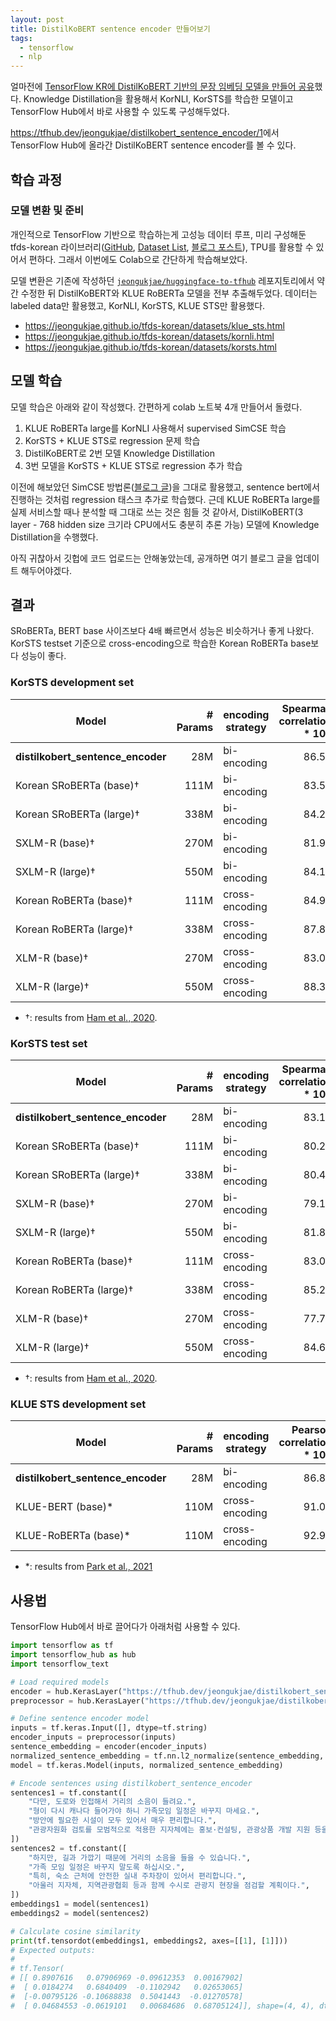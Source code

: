 ```yaml
---
layout: post
title: DistilKoBERT sentence encoder 만들어보기
tags:
  - tensorflow
  - nlp
---
```


얼마전에 [TensorFlow KR에 DistilKoBERT 기반의 문장 임베딩 모델을 만들어 공유](https://www.facebook.com/groups/TensorFlowKR/permalink/1620684584939260/)했다. Knowledge Distillation을 활용해서 KorNLI, KorSTS를 학습한 모델이고 TensorFlow Hub에서 바로 사용할 수 있도록 구성해두었다.

<https://tfhub.dev/jeongukjae/distilkobert_sentence_encoder/1>에서 TensorFlow Hub에 올라간 DistilKoBERT sentence encoder를 볼 수 있다.

## 학습 과정

### 모델 변환 및 준비

개인적으로 TensorFlow 기반으로 학습하는게 고성능 데이터 루프, 미리 구성해둔 tfds-korean 라이브러리([GitHub](https://github.com/jeongukjae/tfds-korean), [Dataset List](https://jeongukjae.github.io/tfds-korean/), [블로그 포스트](https://jeongukjae.github.io/posts/tfds-korean-start/)), TPU를 활용할 수 있어서 편하다. 그래서 이번에도 Colab으로 간단하게 학습해보았다.

모델 변환은 기존에 작성하던 [`jeongukjae/huggingface-to-tfhub`](https://github.com/jeongukjae/huggingface-to-tfhub) 레포지토리에서 약간 수정한 뒤 DistilKoBERT와 KLUE RoBERTa 모델을 전부 추출해두었다. 데이터는 labeled data만 활용했고, KorNLI, KorSTS, KLUE STS만 활용했다.

* <https://jeongukjae.github.io/tfds-korean/datasets/klue_sts.html>
* <https://jeongukjae.github.io/tfds-korean/datasets/kornli.html>
* <https://jeongukjae.github.io/tfds-korean/datasets/korsts.html>

## 모델 학습

모델 학습은 아래와 같이 작성했다. 간편하게 colab 노트북 4개 만들어서 돌렸다.

1. KLUE RoBERTa large를 KorNLI 사용해서 supervised SimCSE 학습
1. KorSTS + KLUE STS로 regression 문제 학습
1. DistilKoBERT로 2번 모델 Knowledge Distillation
1. 3번 모델을 KorSTS + KLUE STS로 regression 추가 학습

이전에 해보았던 SimCSE 방법론([블로그 글](https://blog.ukjae.io/posts/simcse-kr-bert/))을 그대로 활용했고, sentence bert에서 진행하는 것처럼 regression 태스크 추가로 학습했다. 근데 KLUE RoBERTa large를 실제 서비스할 때나 분석할 때 그대로 쓰는 것은 힘들 것 같아서, DistilKoBERT(3 layer - 768 hidden size 크기라 CPU에서도 충분히 추론 가능) 모델에 Knowledge Distillation을 수행했다.

아직 귀찮아서 깃헙에 코드 업로드는 안해놓았는데, 공개하면 여기 블로그 글을 업데이트 해두어야겠다.

## 결과

SRoBERTa, BERT base 사이즈보다 4배 빠르면서 성능은 비슷하거나 좋게 나왔다. KorSTS testset 기준으로 cross-encoding으로 학습한 Korean RoBERTa base보다 성능이 좋다.

### KorSTS development set

| Model                             | # Params | encoding strategy | Spearman correlation \* 100 |
| --------------------------------- | -------: | ----------------- | --------------------------: |
| **distilkobert_sentence_encoder** |      28M | bi-encoding       |                       86.53 |
| Korean SRoBERTa (base)†           |     111M | bi-encoding       |                       83.54 |
| Korean SRoBERTa (large)†          |     338M | bi-encoding       |                       84.21 |
| SXLM-R (base)†                    |     270M | bi-encoding       |                       81.95 |
| SXLM-R (large)†                   |     550M | bi-encoding       |                       84.13 |
| Korean RoBERTa (base)†            |     111M | cross-encoding    |                       84.97 |
| Korean RoBERTa (large)†           |     338M | cross-encoding    |                       87.82 |
| XLM-R (base)†                     |     270M | cross-encoding    |                       83.02 |
| XLM-R (large)†                    |     550M | cross-encoding    |                       88.37 |

- †: results from [Ham et al., 2020](https://arxiv.org/abs/2004.03289).

### KorSTS test set

| Model                             | # Params | encoding strategy | Spearman correlation \* 100 |
| --------------------------------- | -------: | ----------------- | --------------------------: |
| **distilkobert_sentence_encoder** |      28M | bi-encoding       |                       83.12 |
| Korean SRoBERTa (base)†           |     111M | bi-encoding       |                       80.29 |
| Korean SRoBERTa (large)†          |     338M | bi-encoding       |                       80.49 |
| SXLM-R (base)†                    |     270M | bi-encoding       |                       79.13 |
| SXLM-R (large)†                   |     550M | bi-encoding       |                       81.84 |
| Korean RoBERTa (base)†            |     111M | cross-encoding    |                       83.00 |
| Korean RoBERTa (large)†           |     338M | cross-encoding    |                       85.27 |
| XLM-R (base)†                     |     270M | cross-encoding    |                       77.78 |
| XLM-R (large)†                    |     550M | cross-encoding    |                       84.68 |

- †: results from [Ham et al., 2020](https://arxiv.org/abs/2004.03289).

### KLUE STS development set

| Model                             | # Params | encoding strategy | Pearson correlation \* 100 |
| --------------------------------- | -------: | ----------------- | -------------------------: |
| **distilkobert_sentence_encoder** |      28M | bi-encoding       |                      86.87 |
| KLUE-BERT (base)\*                |     110M | cross-encoding    |                      91.01 |
| KLUE-RoBERTa (base)\*             |     110M | cross-encoding    |                      92.91 |

- \*: results from [Park et al., 2021](https://arxiv.org/abs/2105.09680)

## 사용법

TensorFlow Hub에서 바로 끌어다가 아래처럼 사용할 수 있다.

```python
import tensorflow as tf
import tensorflow_hub as hub
import tensorflow_text

# Load required models
encoder = hub.KerasLayer("https://tfhub.dev/jeongukjae/distilkobert_sentence_encoder/1")
preprocessor = hub.KerasLayer("https://tfhub.dev/jeongukjae/distilkobert_cased_preprocess/1")

# Define sentence encoder model
inputs = tf.keras.Input([], dtype=tf.string)
encoder_inputs = preprocessor(inputs)
sentence_embedding = encoder(encoder_inputs)
normalized_sentence_embedding = tf.nn.l2_normalize(sentence_embedding, axis=-1)
model = tf.keras.Model(inputs, normalized_sentence_embedding)

# Encode sentences using distilkobert_sentence_encoder
sentences1 = tf.constant([
    "다만, 도로와 인접해서 거리의 소음이 들려요.",
    "형이 다시 캐나다 들어가야 하니 가족모임 일정은 바꾸지 마세요.",
    "방안에 필요한 시설이 모두 있어서 매우 편리합니다.",
    "관광자원화 검토를 모범적으로 적용한 지자체에는 홍보·컨설팅, 관광상품 개발 지원 등을 제공할 계획이다.",
])
sentences2 = tf.constant([
    "하지만, 길과 가깝기 때문에 거리의 소음을 들을 수 있습니다.",
    "가족 모임 일정은 바꾸지 말도록 하십시오.",
    "특히, 숙소 근처에 안전한 실내 주차장이 있어서 편리합니다.",
    "아울러 지자체, 지역관광협회 등과 함께 수시로 관광지 현장을 점검할 계획이다.",
])
embeddings1 = model(sentences1)
embeddings2 = model(sentences2)

# Calculate cosine similarity
print(tf.tensordot(embeddings1, embeddings2, axes=[[1], [1]]))
# Expected outputs:
#
# tf.Tensor(
# [[ 0.8907616   0.07906969 -0.09612353  0.00167902]
#  [ 0.0184274   0.6840409  -0.1102942   0.02653065]
#  [-0.00795126 -0.10688838  0.5041443  -0.01270578]
#  [ 0.04684553 -0.0619101   0.00684686  0.68705124]], shape=(4, 4), dtype=float32)
```
